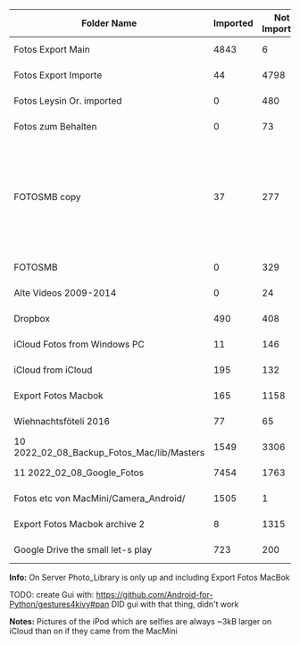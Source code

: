 | Folder Name                                | Imported | Not Imported | Backup available | Comments                                                                                 |
|--------------------------------------------|----------|--------------|------------------|------------------------------------------------------------------------------------------|
| Fotos Export Main                          | 4843     | 6            | yes              | All binary matches                                                                       |
| Fotos Export Importe                       | 44       | 4798         | yes              | All binary matches                                                                       |
| Fotos Leysin Or. imported                  | 0        | 480          | yes              | All binary matches                                                                       |
| Fotos zum Behalten                         | 0        | 73           | yes              | All binary matches                                                                       |
| FOTOSMB copy                               | 37       | 277          | yes              | All binary matches (according to db) yet "some of them non-binary duplicates of images"? |
| FOTOSMB                                    | 0        | 329          | yes              | All binary matches                                                                       |
| Alte Videos 2009-2014                      | 0        | 24           | yes              | All binary matches                                                                       |
| Dropbox                                    | 490      | 408          | yes              | All binary matches                                                                       |
| iCloud Fotos from Windows PC               | 11       | 146          | no               | All binary matches                                                                       |
| iCloud from iCloud                         | 195      | 132          | no               | All binary matches                                                                       |
| Export Fotos Macbok                        | 165      | 1158         | yes              | All binary matches                                                                       |
| Wiehnachtsföteli 2016                      | 77       | 65           | yes              | All binary matches                                                                       |
| 10 2022_02_08_Backup_Fotos_Mac/lib/Masters | 1549     | 3306         | yes              | All binary matches                                                                       |
| 11 2022_02_08_Google_Fotos                 | 7454     | 1763         | yes              | All binary matches                                                                       |
| Fotos etc von MacMini/Camera_Android/      | 1505     | 1            | yes              | All binary matches                                                                       |
| Export Fotos Macbok archive 2              | 8        | 1315         | yes              | All binary matches                                                                       |
| Google Drive the small let-s play          | 723      | 200          | yes              | All binary matches                                                                       |


**Info:**
On Server Photo_Library is only up and including Export Fotos MacBok

TODO: create Gui with: https://github.com/Android-for-Python/gestures4kivy#pan
DID gui with that thing, didn't work

**Notes:**
Pictures of the iPod which are selfies are always ~3kB larger on iCloud than on if they came from the MacMini
